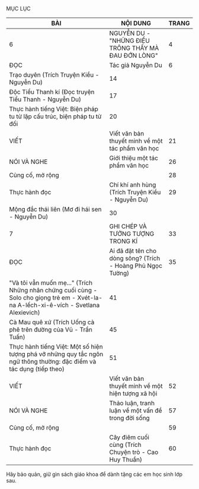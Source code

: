 MỤC LỤC

BÀI | NỘI DUNG | TRANG
--- | --- | ---
6 | NGUYỄN DU - "NHỮNG ĐIỀU TRÔNG THẤY MÀ ĐAU ĐỚN LÒNG" | 4
ĐỌC | Tác giả Nguyễn Du | 6
 | Trạo duyên (Trích Truyện Kiều - Nguyễn Du) | 14
 | Độc Tiểu Thanh kí (Đọc truyện Tiểu Thanh - Nguyễn Du) | 17
 | Thực hành tiếng Việt: Biện pháp tu từ lặp cấu trúc, biện pháp tu từ đối | 20
VIẾT | Viết văn bản thuyết minh về một tác phẩm văn học | 21
NÓI VÀ NGHE | Giới thiệu một tác phẩm văn học | 26
Củng cố, mở rộng | | 28
Thực hành đọc | Chí khí anh hùng (Trích Truyện Kiều - Nguyễn Du) | 29
 | Mộng đắc thái liên (Mơ đi hái sen - Nguyễn Du) | 30
7 | GHI CHÉP VÀ TƯỞNG TƯỢNG TRONG KÍ | 33
ĐỌC | Ai đã đặt tên cho dòng sông? (Trích - Hoàng Phủ Ngọc Tường) | 35
 | "Và tôi vẫn muốn mẹ..." (Trích Những nhân chứng cuối cùng - Solo cho giọng trẻ em - Xvét-la-na A-lếch-xi-ê-vích - Svetlana Alexievich) | 41
 | Cà Mau quê xứ (Trích Uống cà phê trên đường của Vũ - Trần Tuấn) | 45
 | Thực hành tiếng Việt: Một số hiện tượng phá vỡ những quy tắc ngôn ngữ thông thường: đặc điểm và tác dụng (tiếp theo) | 51
VIẾT | Viết văn bản thuyết minh về một hiện tượng xã hội | 52
NÓI VÀ NGHE | Thảo luận, tranh luận về một vấn đề trong đời sống | 57
Củng cố, mở rộng | | 59
Thực hành đọc | Cây điêm cuối cùng (Trích Chuyện trò - Cao Huy Thuần) | 60

Hãy bảo quản, giữ gìn sách giáo khoa để dành tặng các em học sinh lớp sau.